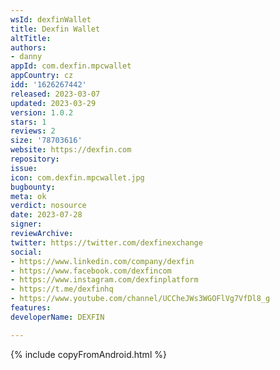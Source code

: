 ```yaml
---
wsId: dexfinWallet
title: Dexfin Wallet
altTitle: 
authors:
- danny
appId: com.dexfin.mpcwallet
appCountry: cz
idd: '1626267442'
released: 2023-03-07
updated: 2023-03-29
version: 1.0.2
stars: 1
reviews: 2
size: '78703616'
website: https://dexfin.com
repository: 
issue: 
icon: com.dexfin.mpcwallet.jpg
bugbounty: 
meta: ok
verdict: nosource
date: 2023-07-28
signer: 
reviewArchive: 
twitter: https://twitter.com/dexfinexchange
social:
- https://www.linkedin.com/company/dexfin
- https://www.facebook.com/dexfincom
- https://www.instagram.com/dexfinplatform
- https://t.me/dexfinhq
- https://www.youtube.com/channel/UCCheJWs3WGOFlVg7VfDl8_g
features: 
developerName: DEXFIN

---
```


{% include copyFromAndroid.html %}
